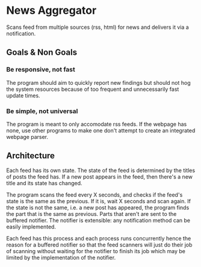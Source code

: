 # News Aggregator

Scans feed from multiple sources (rss, html) for news and delivers it via a
notification.

## Goals & Non Goals
### Be responsive, not fast
The program should aim to quickly report new findings but should not hog the
system resources because of too frequent and unnecessarily fast update times.

### Be simple, not universal
The program is meant to only accomodate rss feeds. If the webpage has none, use
other programs to make one don't attempt to create an integrated webpage parser.

## Architecture

Each feed has its own state. The state of the feed is determined by the titles
of posts the feed has. If a new post appears in the feed, then there's a new
title and its state has changed. 

The program scans the feed every X seconds, and checks if the feed's state is
the same as the previous. If it is, wait X seconds and scan again. If the state
is not the same, i.e. a new post has appeared, the program finds the part
that is the same as previous. Parts that aren't are sent to the buffered
notifier. The notifier is extensible: any notification method can be easily
implemented.

Each feed has this process and each process runs concurrently hence the reason
for a buffered notifier so that the feed scanners will just do their job of
scanning without waiting for the notifier to finish its job which may be limited
by the implementation of the notifier.

